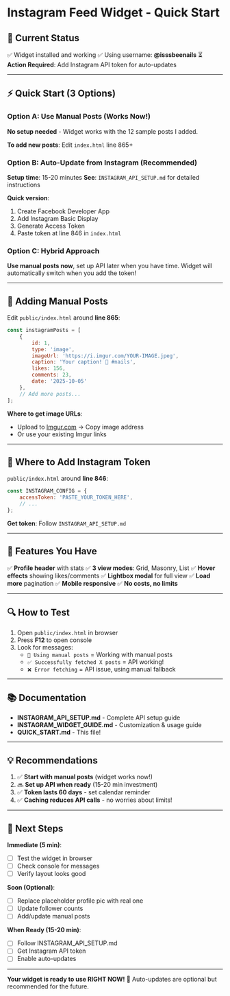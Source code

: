 # Instagram Feed Widget - Quick Start

## 🚀 Current Status

✅ Widget installed and working
✅ Using username: **@isssbeenails**
⏳ **Action Required**: Add Instagram API token for auto-updates

---

## ⚡ Quick Start (3 Options)

### Option A: Use Manual Posts (Works Now!)
**No setup needed** - Widget works with the 12 sample posts I added.

**To add new posts**: Edit `index.html` line 865+

### Option B: Auto-Update from Instagram (Recommended)
**Setup time**: 15-20 minutes
**See**: `INSTAGRAM_API_SETUP.md` for detailed instructions

**Quick version**:
1. Create Facebook Developer App
2. Add Instagram Basic Display
3. Generate Access Token
4. Paste token at line 846 in `index.html`

### Option C: Hybrid Approach
**Use manual posts now**, set up API later when you have time.
Widget will automatically switch when you add the token!

---

## 📝 Adding Manual Posts

Edit `public/index.html` around **line 865**:

```javascript
const instagramPosts = [
    {
        id: 1,
        type: 'image',
        imageUrl: 'https://i.imgur.com/YOUR-IMAGE.jpeg',
        caption: 'Your caption! 💅 #nails',
        likes: 156,
        comments: 23,
        date: '2025-10-05'
    },
    // Add more posts...
];
```

**Where to get image URLs**:
- Upload to [Imgur.com](https://imgur.com) → Copy image address
- Or use your existing Imgur links

---

## 🔧 Where to Add Instagram Token

`public/index.html` around **line 846**:

```javascript
const INSTAGRAM_CONFIG = {
    accessToken: 'PASTE_YOUR_TOKEN_HERE',
    // ...
};
```

**Get token**: Follow `INSTAGRAM_API_SETUP.md`

---

## 📱 Features You Have

✅ **Profile header** with stats
✅ **3 view modes**: Grid, Masonry, List
✅ **Hover effects** showing likes/comments
✅ **Lightbox modal** for full view
✅ **Load more** pagination
✅ **Mobile responsive**
✅ **No costs, no limits**

---

## 🔍 How to Test

1. Open `public/index.html` in browser
2. Press **F12** to open console
3. Look for messages:
   - `📝 Using manual posts` = Working with manual posts
   - `✅ Successfully fetched X posts` = API working!
   - `❌ Error fetching` = API issue, using manual fallback

---

## 📚 Documentation

- **INSTAGRAM_API_SETUP.md** - Complete API setup guide
- **INSTAGRAM_WIDGET_GUIDE.md** - Customization & usage guide
- **QUICK_START.md** - This file!

---

## 💡 Recommendations

1. ✅ **Start with manual posts** (widget works now!)
2. 🔜 **Set up API when ready** (15-20 min investment)
3. ✅ **Token lasts 60 days** - set calendar reminder
4. ✅ **Caching reduces API calls** - no worries about limits!

---

## 🎯 Next Steps

**Immediate (5 min)**:
- [ ] Test the widget in browser
- [ ] Check console for messages
- [ ] Verify layout looks good

**Soon (Optional)**:
- [ ] Replace placeholder profile pic with real one
- [ ] Update follower counts
- [ ] Add/update manual posts

**When Ready (15-20 min)**:
- [ ] Follow INSTAGRAM_API_SETUP.md
- [ ] Get Instagram API token
- [ ] Enable auto-updates

---

**Your widget is ready to use RIGHT NOW!** 🎉
Auto-updates are optional but recommended for the future.
